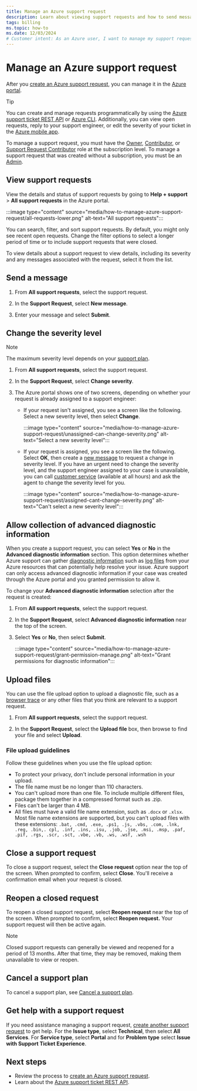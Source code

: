 ```yaml
---
title: Manage an Azure support request
description: Learn about viewing support requests and how to send messages, upload files, and manage options.
tags: billing
ms.topic: how-to
ms.date: 12/03/2024
# Customer intent: As an Azure user, I want to manage my support requests effectively, so that I can efficiently communicate with support engineers and ensure timely resolution of issues.
---
```


# Manage an Azure support request

After you [create an Azure support request](how-to-create-azure-support-request.md), you can manage it in the [Azure portal](https://portal.azure.com).

> [!TIP]
> You can create and manage requests programmatically by using the [Azure support ticket REST API](/rest/api/support) or [Azure CLI](/cli/azure/azure-cli-support-request). Additionally, you can view open requests, reply to your support engineer, or edit the severity of your ticket in the [Azure mobile app](https://azure.microsoft.com/get-started/azure-portal/mobile-app/).

To manage a support request, you must have the [Owner](/azure/role-based-access-control/built-in-roles#owner), [Contributor](/azure/role-based-access-control/built-in-roles#contributor), or [Support Request Contributor](/azure/role-based-access-control/built-in-roles#support-request-contributor) role at the subscription level. To manage a support request that was created without a subscription, you must be an [Admin](/azure/active-directory/roles/permissions-reference).

## View support requests

View the details and status of support requests by going to **Help + support** >  **All support requests** in the Azure portal.

:::image type="content" source="media/how-to-manage-azure-support-request/all-requests-lower.png" alt-text="All support requests":::

You can search, filter, and sort support requests. By default, you might only see recent open requests. Change the filter options to select a longer period of time or to include support requests that were closed.

To view details about a support request to view details, including its severity and any messages associated with the request, select it from the list.

## Send a message

1. From **All support requests**, select the support request.

1. In the **Support Request**, select **New message**.

1. Enter your message and select **Submit**.

## Change the severity level

> [!NOTE]
> The maximum severity level depends on your [support plan](https://azure.microsoft.com/support/plans).

1. From **All support requests**, select the support request.

1. In the **Support Request**, select **Change severity**.

1. The Azure portal shows one of two screens, depending on whether your request is already assigned to a support engineer:

    - If your request isn't assigned, you see a screen like the following. Select a new severity level, then select **Change**.

      :::image type="content" source="media/how-to-manage-azure-support-request/unassigned-can-change-severity.png" alt-text="Select a new severity level":::

    - If your request is assigned, you see a screen like the following. Select **OK**, then create a [new message](#send-a-message) to request a change in severity level. If you have an urgent need to change the severity level, and the support engineer assigned to your case is unavailable, you can call [customer service](https://support.microsoft.com/en-us/topic/customer-service-phone-numbers-c0389ade-5640-e588-8b0e-28de8afeb3f2#ID0EBBD=signinorgid) (available at all hours) and ask the agent to change the severity level for you.

      :::image type="content" source="media/how-to-manage-azure-support-request/assigned-cant-change-severity.png" alt-text="Can't select a new severity level":::

## Allow collection of advanced diagnostic information

When you create a support request, you can select **Yes** or **No** in the **Advanced diagnostic information** section. This option determines whether Azure support can gather [diagnostic information](https://azure.microsoft.com/support/legal/support-diagnostic-information-collection/) such as [log files](how-to-create-azure-support-request.md#advanced-diagnostic-information-logs) from your Azure resources that can potentially help resolve your issue. Azure support can only access advanced diagnostic information if your case was created through the Azure portal and you granted permission to allow it.

To change your **Advanced diagnostic information** selection after the request is created:

1. From **All support requests**, select the support request.

1. In the **Support Request**, select **Advanced diagnostic information** near the top of the screen.

1. Select **Yes** or **No**, then select **Submit**.

    :::image type="content" source="media/how-to-manage-azure-support-request/grant-permission-manage.png" alt-text="Grant permissions for diagnostic information":::

## Upload files

You can use the file upload option to upload a diagnostic file, such as a [browser trace](../capture-browser-trace.md) or any other files that you think are relevant to a support request.

1. From **All support requests**, select the support request.

1. In the **Support Request**, select the **Upload file** box, then browse to find your file and select **Upload**.

### File upload guidelines

Follow these guidelines when you use the file upload option:

- To protect your privacy, don't include personal information in your upload.
- The file name must be no longer than 110 characters.
- You can't upload more than one file. To include multiple different files, package them together in a compressed format such as .zip.
- Files can't be larger than 4 MB.
- All files must have a valid file name extension, such as `.docx` or `.xlsx`. Most file name extensions are supported, but you can't upload files with these extensions: `.bat, .cmd, .exe, .ps1, .js, .vbs, .com, .lnk, .reg, .bin,. cpl, .inf, .ins, .isu, .job, .jse, .msi, .msp, .paf, .pif, .rgs, .scr, .sct, .vbe, .vb, .ws, .wsf, .wsh`

## Close a support request

To close a support request, select the **Close request** option near the top of the screen. When prompted to confirm, select **Close**. You'll receive a confirmation email when your request is closed.

## Reopen a closed request

To reopen a closed support request, select **Reopen request** near the top of the screen. When prompted to confirm, select **Reopen request.** Your support request will then be active again.

> [!NOTE]
> Closed support requests can generally be viewed and reopened for a period of 13 months. After that time, they may be removed, making them unavailable to view or reopen.

## Cancel a support plan

To cancel a support plan, see [Cancel a support plan](/azure/cost-management-billing/manage/cancel-azure-subscription#cancel-a-subscription-in-the-azure-portal).

## Get help with a support request

If you need assistance managing a support request, [create another support request](how-to-create-azure-support-request.md) to get help. For the **Issue type**, select **Technical**, then select **All Services**. For **Service type**, select **Portal** and for **Problem type** select **Issue with Support Ticket Experience**.

## Next steps

- Review the process to [create an Azure support request](how-to-create-azure-support-request.md).
- Learn about the [Azure support ticket REST API](/rest/api/support).

